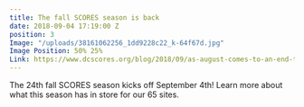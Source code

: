 ```yaml
---
title: The fall SCORES season is back
date: 2018-09-04 17:19:00 Z
position: 3
Image: "/uploads/38161062256_1dd9228c22_k-64f67d.jpg"
Image Position: 50% 25%
Link: https://www.dcscores.org/blog/2018/09/as-august-comes-to-an-end-the-fall-scores-season-quickly-begins
---
```


The 24th fall SCORES season kicks off September 4th! Learn more about what this season has in store for our 65 sites.